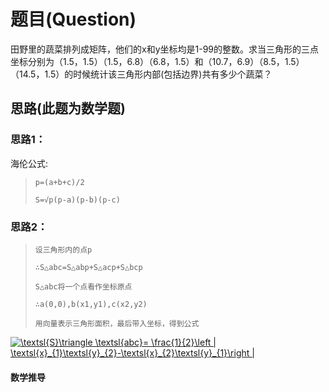 # 题目(Question)
田野里的蔬菜排列成矩阵，他们的x和y坐标均是1-99的整数。求当三角形的三点坐标分别为（1.5，1.5）（1.5，6.8）（6.8，1.5）和（10.7，6.9）（8.5，1.5）（14.5，1.5）的时候统计该三角形内部(包括边界)共有多少个蔬菜？

## 思路(此题为数学题)

### 思路1：

海伦公式:
>`p=(a+b+c)/2`<br>
>
>`S=√p(p-a)(p-b)(p-c)`

### 思路2：

>`设三角形内的点p `
>
>`∴S△abc=S△abp+S△acp+S△bcp `
>
>`S△abc将一个点看作坐标原点 `
>
>`∴a(0,0),b(x1,y1),c(x2,y2)  `
>
>`用向量表示三角形面积，最后带入坐标，得到公式 `

<a href="https://www.codecogs.com/eqnedit.php?latex=\textsl{S}\triangle&space;\textsl{abc}=&space;\frac{1}{2}\left&space;|&space;\textsl{x}_{1}\textsl{y}_{2}-\textsl{x}_{2}\textsl{y}_{1}\right&space;|" target="_blank"><img src="https://latex.codecogs.com/gif.latex?\textsl{S}\triangle&space;\textsl{abc}=&space;\frac{1}{2}\left&space;|&space;\textsl{x}_{1}\textsl{y}_{2}-\textsl{x}_{2}\textsl{y}_{1}\right&space;|" title="\textsl{S}\triangle \textsl{abc}= \frac{1}{2}\left | \textsl{x}_{1}\textsl{y}_{2}-\textsl{x}_{2}\textsl{y}_{1}\right |" /></a>

#### 数学推导

